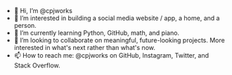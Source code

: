 - 👋 Hi, I’m @cpjworks
- 👀 I’m interested in building a social media website / app, a home, and a person.
- 🌱 I’m currently learning Python, GitHub, math, and piano.
- 💞️ I’m looking to collaborate on meaningful, future-looking projects. More interested in what's next rather than what's now.
- 📫 How to reach me: @cpjworks on GitHub, Instagram, Twitter, and Stack Overflow.

<!---
cpjworks/cpjworks is a ✨ special ✨ repository because its `README.md` (this file) appears on your GitHub profile.
You can click the Preview link to take a look at your changes.
--->
